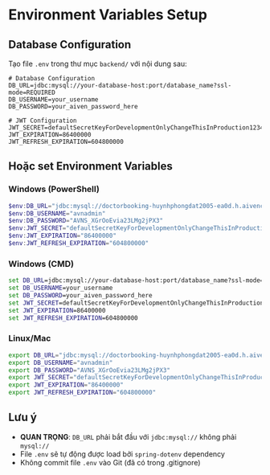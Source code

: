 # Environment Variables Setup

## Database Configuration

Tạo file `.env` trong thư mục `backend/` với nội dung sau:

```env
# Database Configuration
DB_URL=jdbc:mysql://your-database-host:port/database_name?ssl-mode=REQUIRED
DB_USERNAME=your_username
DB_PASSWORD=your_aiven_password_here

# JWT Configuration
JWT_SECRET=defaultSecretKeyForDevelopmentOnlyChangeThisInProduction123456789012345678901234567890
JWT_EXPIRATION=86400000
JWT_REFRESH_EXPIRATION=604800000
```

## Hoặc set Environment Variables

### Windows (PowerShell)
```powershell
$env:DB_URL="jdbc:mysql://doctorbooking-huynhphongdat2005-ea0d.h.aivencloud.com:13499/defaultdb?ssl-mode=REQUIRED"
$env:DB_USERNAME="avnadmin"
$env:DB_PASSWORD="AVNS_XGrOoEvia23LMg2jPX3"
$env:JWT_SECRET="defaultSecretKeyForDevelopmentOnlyChangeThisInProduction123456789012345678901234567890"
$env:JWT_EXPIRATION="86400000"
$env:JWT_REFRESH_EXPIRATION="604800000"
```

### Windows (CMD)
```cmd
set DB_URL=jdbc:mysql://your-database-host:port/database_name?ssl-mode=REQUIRED
set DB_USERNAME=your_username
set DB_PASSWORD=your_aiven_password_here
set JWT_SECRET=defaultSecretKeyForDevelopmentOnlyChangeThisInProduction123456789012345678901234567890
set JWT_EXPIRATION=86400000
set JWT_REFRESH_EXPIRATION=604800000
```

### Linux/Mac
```bash
export DB_URL="jdbc:mysql://doctorbooking-huynhphongdat2005-ea0d.h.aivencloud.com:13499/defaultdb?ssl-mode=REQUIRED"
export DB_USERNAME="avnadmin"
export DB_PASSWORD="AVNS_XGrOoEvia23LMg2jPX3"
export JWT_SECRET="defaultSecretKeyForDevelopmentOnlyChangeThisInProduction123456789012345678901234567890"
export JWT_EXPIRATION="86400000"
export JWT_REFRESH_EXPIRATION="604800000"
```

## Lưu ý

- **QUAN TRỌNG**: `DB_URL` phải bắt đầu với `jdbc:mysql://` không phải `mysql://`
- File `.env` sẽ tự động được load bởi `spring-dotenv` dependency
- Không commit file `.env` vào Git (đã có trong .gitignore)

